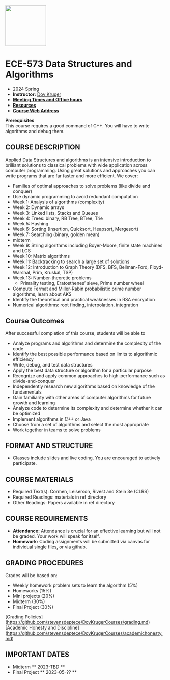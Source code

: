 <a href="https://www.ece.rutgers.edu">
  <img src="assets/RUshield.webp" width="128"/>
</a>

# ECE-573 Data Structures and Algorithms

* 2024 Spring
* **Instructor:**  [Dov Kruger](https://www.ece.rutgers.edu/Dov-Kruger)
* **[Meeting Times and Office hours](https://bit.ly/3Ql9mpl)**
* **[Resources](ref)**
* **[Course Web Address](https://github.com/RU-ECE/ECE573-DB)**

**Prerequisites** 		
This course requires a good command of C++.
You will have to write algorithms and debug them.

## COURSE DESCRIPTION

Applied Data Structures and algorithms is an intensive introduction to brilliant solutions to classical problems with wide application across computer programming.  Using great solutions and approaches you can write programs that are far faster and more efficient. We cover:

* Families of optimal approaches to solve problems (like divide and conquer)
* Use dynamic programming to avoid redundant computation
* Week 1: Analysis of algorithms (complexity)
* Week 2: Dynamic arrays
* Week 3: Linked lists, Stacks and Queues
* Week 4: Trees: binary, RB Tree, BTree, Trie
* Week 5: Hashing
* Week 6: Sorting (Insertion, Quicksort, Heapsort, Mergesort)
* Week 7: Searching (binary, golden mean)
* midterm
* Week 9: String algorithms including Boyer-Moore, finite state machines and LCS
* Week 10: Matrix algorithms
* Week 11: Backtracking to search a large set of solutions
* Week 12: Introduction to Graph Theory (DFS, BFS, Bellman-Ford, Floyd-Warshal, Prim, Kruskal, TSP)
* Week 13: Number-theoretic problems
  * Primality testing, Eratosthenes’ sieve, Prime number wheel
* Compute Fermat and Miller-Rabin probabilistic prime number algorithms, learn about AKS
* Identify the theoretical and practical weaknesses in RSA encryption
* Numerical algorithms: root finding, interpolation, integration

## Course Outcomes

After successful completion of this course, students will be able to
*  Analyze programs and algorithms and determine the complexity of the code
*  Identify the best possible performance based on limits to algorithmic efficiency
*  Write, debug, and test data structures
*  Apply the best data structure or algorithm for a particular purpose
*  Recognize and apply common approaches to high-performance such as divide-and-conquer
*  Independently research new algorithms based on knowledge of the fundamentals
*  Gain familiarity with other areas of computer algorithms for future growth and learning
  * Analyze code to determine its complexity and determine whether it can be optimized
  * Implement algorithms in C++ or Java
  * Choose from a set of algorithms and select the most appropriate
  * Work together in teams to solve problems

## FORMAT AND STRUCTURE
* Classes include slides and live coding. You are encouraged to actively participate.

## COURSE MATERIALS
* Required Text(s): Cormen, Leiserson, Rivest and Stein 3e (CLRS)
* Required Readings: materials in ref directory
* Other Readings: 	Papers available in ref directory

## COURSE REQUIREMENTS
* **Attendance:**	Attendance is crucial for an effective learning but will not be graded. Your work will speak for itself.
* **Homework:** 	Coding assignments will be submitted via canvas for individual single files, or via github.

## GRADING PROCEDURES
Grades will be based on:
* Weekly homework problem sets to learn the algorithm  (5%)
* Homeworks                                           (15%)
* Mini projects                                       (20%) 
* Midterm                                             (30%)
* Final Project                                       (30%)

[Grading Policies] (https://github.com/stevensdeptece/DovKrugerCourses/grading.md)
[Academic Honesty and Discipline] (https://github.com/stevensdeptece/DovKrugerCourses/academichonesty.md)

## IMPORTANT DATES
* Midterm          ** 2023-TBD **
* Final Project    ** 2023-05-?? **

